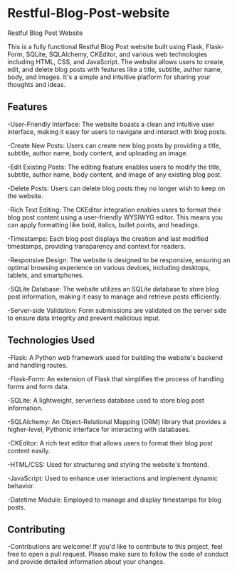 # Restful-Blog-Post-website


Restful Blog Post Website







This is a fully functional Restful Blog Post website built using Flask, Flask-Form, SQLite, SQLAlchemy, CKEditor, and various web technologies including HTML, CSS, and JavaScript. The website allows users to create, edit, and delete blog posts with features like a title, subtitle, author name, body, and images. It's a simple and intuitive platform for sharing your thoughts and ideas.

Features
---------

-User-Friendly Interface: The website boasts a clean and intuitive user interface, making it easy for users to navigate and interact with blog posts.

-Create New Posts: Users can create new blog posts by providing a title, subtitle, author name, body content, and uploading an image.

-Edit Existing Posts: The editing feature enables users to modify the title, subtitle, author name, body content, and image of any existing blog post.

-Delete Posts: Users can delete blog posts they no longer wish to keep on the website.

-Rich Text Editing: The CKEditor integration enables users to format their blog post content using a user-friendly WYSIWYG editor. This means you can apply formatting like bold, italics, bullet points, and headings.

-Timestamps: Each blog post displays the creation and last modified timestamps, providing transparency and context for readers.

-Responsive Design: The website is designed to be responsive, ensuring an optimal browsing experience on various devices, including desktops, tablets, and smartphones.

-SQLite Database: The website utilizes an SQLite database to store blog post information, making it easy to manage and retrieve posts efficiently.

-Server-side Validation: Form submissions are validated on the server side to ensure data integrity and prevent malicious input.




Technologies Used
-----------------

-Flask: A Python web framework used for building the website's backend and handling routes.

-Flask-Form: An extension of Flask that simplifies the process of handling forms and form data.

-SQLite: A lightweight, serverless database used to store blog post information.

-SQLAlchemy: An Object-Relational Mapping (ORM) library that provides a higher-level, Pythonic interface for interacting with databases.

-CKEditor: A rich text editor that allows users to format their blog post content easily.

-HTML/CSS: Used for structuring and styling the website's frontend.

-JavaScript: Used to enhance user interactions and implement dynamic behavior.

-Datetime Module: Employed to manage and display timestamps for blog posts.



Contributing
-------------
-Contributions are welcome! If you'd like to contribute to this project, feel free to open a pull request. Please make sure to follow the code of conduct and provide detailed information about your changes.
